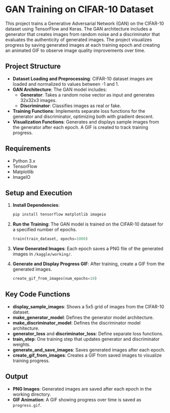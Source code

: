 # GAN Training on CIFAR-10 Dataset

This project trains a Generative Adversarial Network (GAN) on the CIFAR-10 dataset using TensorFlow and Keras. The GAN architecture includes a generator that creates images from random noise and a discriminator that evaluates the authenticity of generated images. The project visualizes progress by saving generated images at each training epoch and creating an animated GIF to observe image quality improvements over time.

## Project Structure

- **Dataset Loading and Preprocessing**: CIFAR-10 dataset images are loaded and normalized to values between -1 and 1.
- **GAN Architecture**: The GAN model includes:
  - **Generator**: Takes a random noise vector as input and generates 32x32x3 images.
  - **Discriminator**: Classifies images as real or fake.
- **Training Functions**: Implements separate loss functions for the generator and discriminator, optimizing both with gradient descent.
- **Visualization Functions**: Generates and displays sample images from the generator after each epoch. A GIF is created to track training progress.

## Requirements

- Python 3.x
- TensorFlow
- Matplotlib
- ImageIO

## Setup and Execution

1. **Install Dependencies**:
    ```bash
    pip install tensorflow matplotlib imageio
    ```

2. **Run the Training**:
    The GAN model is trained on the CIFAR-10 dataset for a specified number of epochs.
    ```python
    train(train_dataset, epochs=1000)
    ```

3. **View Generated Images**:
    Each epoch saves a PNG file of the generated images in `/kaggle/working/`.

4. **Generate and Display Progress GIF**:
    After training, create a GIF from the generated images.
    ```python
    create_gif_from_images(num_epochs=10)
    ```

## Key Code Functions

- **display_sample_images**: Shows a 5x5 grid of images from the CIFAR-10 dataset.
- **make_generator_model**: Defines the generator model architecture.
- **make_discriminator_model**: Defines the discriminator model architecture.
- **generator_loss** and **discriminator_loss**: Define separate loss functions.
- **train_step**: One training step that updates generator and discriminator weights.
- **generate_and_save_images**: Saves generated images after each epoch.
- **create_gif_from_images**: Creates a GIF from saved images to visualize training progress.

## Output

- **PNG Images**: Generated images are saved after each epoch in the working directory.
- **GIF Animation**: A GIF showing progress over time is saved as `progress.gif`.

